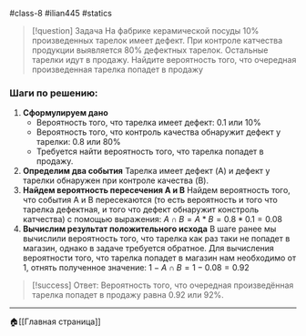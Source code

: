 #class-8 #ilian445 #statics

> [!question] Задача
> На фабрике керамической посуды 10% произведенных тарелок имеет дефект. При контроле катчества продукции выявляется 80% дефектных тарелок. Остальные тарелки идут в продажу. Найдите вероятность того, что очередная произведенная тарелка попадет в продажу

### Шаги по решению:
1. **Сформулируем дано**
	- Вероятность того, что тарелка имеет дефект: 0.1 или 10%
	- Вероятность того, что контроль качества обнаружит дефект у тарелки: 0.8 или 80%
	- Требуется найти вероятность того, что тарелка попадет в продажу.
2. **Определим два события**
	Тарелка имеет дефект (A) и дефект у тарелки обнаружен при контроле качества (B).
3. **Найдем вероятность пересечения A и B**
	Найдем вероятность того, что события A и B пересекаются (то есть вероятность и того что тарелка дефектная, и того что дефект обнаружит констроль катчества) с помощью выражения:
	$A∩B=A*B=0.8*0.1=0.08$
4. **Вычислим результат положительного исхода**
	В шаге ранее мы вычислили вероятность того, что тарелка как раз таки не попадет в магазин, однако в задаче требуется обратное. Для вычисления вероятности того, что тарелка попадет в магазин нам необходимо от 1, отнять полученное значение:
	$1- A∩B=1-0.08=0.92$

> [!success] Ответ:
> Вероятность того, что очередная произведённая тарелка попадет в продажу равна 0.92 или 92%.

---
🏠[[Главная страница]]